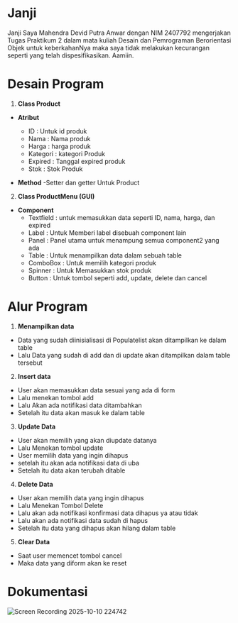 # Janji
Janji Saya Mahendra Devid Putra Anwar dengan NIM 2407792 mengerjakan Tugas Praktikum 2 dalam mata kuliah Desain dan Pemrograman Berorientasi Objek untuk keberkahanNya maka saya tidak melakukan kecurangan seperti yang telah dispesifikasikan. Aamiin.

# Desain Program
1. **Class Product**
- **Atribut**
  - ID : Untuk id produk
  - Nama : Nama produk
  - Harga : harga produk
  - Kategori : kategori Produk
  - Expired : Tanggal expired produk
  - Stok : Stok Produk
    
- **Method**
  -Setter dan getter Untuk Product
  
2. **Class ProductMenu (GUI)**
- **Component**
  - Textfield : untuk memasukkan data seperti ID, nama, harga, dan expired
  - Label : Untuk Memberi label disebuah component lain
  - Panel : Panel utama untuk menampung semua component2 yang ada
  - Table : Untuk menampilkan data dalam sebuah table
  - ComboBox : Untuk memilih kategori produk
  - Spinner : Untuk Memasukkan stok produk
  - Button : Untuk tombol seperti add, update, delete dan cancel

# Alur Program
1. **Menampilkan data**
- Data yang sudah diinisialisasi di Populatelist akan ditampilkan ke dalam table
- Lalu Data yang sudah di add dan di update akan ditampilkan dalam table tersebut
  
2. **Insert data**
- User akan memasukkan data sesuai yang ada di form
- Lalu menekan tombol add
- Lalu Akan ada notifikasi data ditambahkan
- Setelah itu data akan masuk ke dalam table
  
3. **Update Data**
- User akan memilih yang akan diupdate datanya
- Lalu Menekan tombol update
- User memilih data yang ingin dihapus
- setelah itu akan ada notifikasi data di uba
- Setelah itu data akan terubah ditable
  
4. **Delete Data**
- User akan memilih data yang ingin dihapus
- Lalu Menekan Tombol Delete
- Lalu akan ada notifikasi konfirmasi data dihapus ya atau tidak
- Lalu akan ada notifikasi data sudah di hapus
- Setelah itu data yang dihapus akan hilang dalam table
  
5. **Clear Data**
- Saat user memencet tombol cancel
- Maka data yang diform akan ke reset

# Dokumentasi
![Screen Recording 2025-10-10 224742](https://github.com/user-attachments/assets/2aaa3dc5-aa42-43be-a406-c01230c0a80c)
